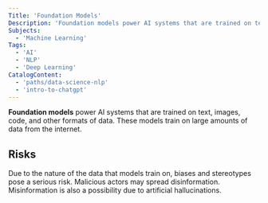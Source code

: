 ```yaml
---
Title: 'Foundation Models'
Description: 'Foundation models power AI systems that are trained on text, images, code, and other formats of data.'
Subjects:
  - 'Machine Learning'
Tags:
  - 'AI'
  - 'NLP'
  - 'Deep Learning'
CatalogContent:
  - 'paths/data-science-nlp'
  - 'intro-to-chatgpt'
---
```


**Foundation models** power AI systems that are trained on text, images, code, and other formats of data. These models train on large amounts of data from the internet.

## Risks

Due to the nature of the data that models train on, biases and stereotypes pose a serious risk. Malicious actors may spread disinformation. Misinformation is also a possibility due to artificial hallucinations.
